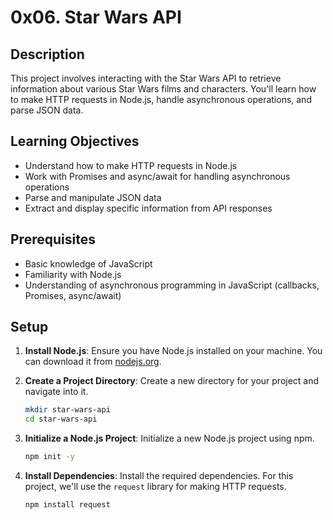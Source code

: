 # 0x06. Star Wars API

## Description

This project involves interacting with the Star Wars API to retrieve information about various Star Wars films and characters. You'll learn how to make HTTP requests in Node.js, handle asynchronous operations, and parse JSON data.

## Learning Objectives

- Understand how to make HTTP requests in Node.js
- Work with Promises and async/await for handling asynchronous operations
- Parse and manipulate JSON data
- Extract and display specific information from API responses

## Prerequisites

- Basic knowledge of JavaScript
- Familiarity with Node.js
- Understanding of asynchronous programming in JavaScript (callbacks, Promises, async/await)

## Setup

1. **Install Node.js**: Ensure you have Node.js installed on your machine. You can download it from [nodejs.org](https://nodejs.org/).

2. **Create a Project Directory**: Create a new directory for your project and navigate into it.

    ```sh
    mkdir star-wars-api
    cd star-wars-api
    ```

3. **Initialize a Node.js Project**: Initialize a new Node.js project using npm.

    ```sh
    npm init -y
    ```

4. **Install Dependencies**: Install the required dependencies. For this project, we'll use the `request` library for making HTTP requests.

    ```sh
    npm install request
    ```
